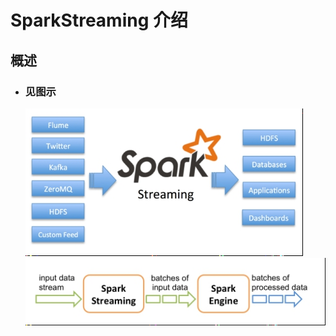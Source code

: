 
# SparkStreaming 介绍
## 概述
- ### 见图示
    ![](./img/SparkStreaming.png)
    ![](./img/SparkStreaming处理流程.png)



